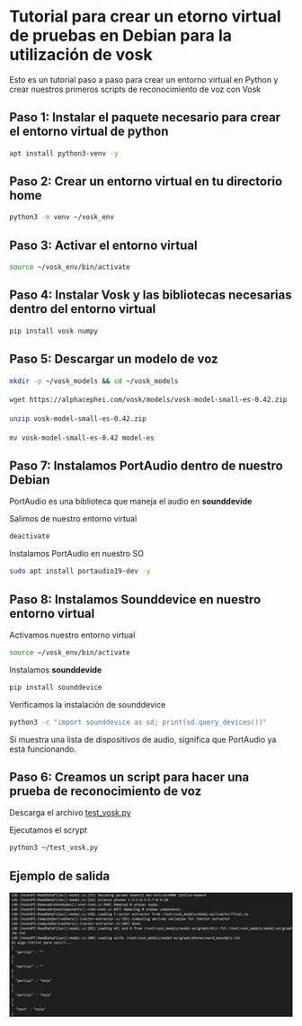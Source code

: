 # Tutorial para crear un etorno virtual de pruebas en Debian para la utilización de vosk 

Esto es un tutorial paso a paso para crear un entorno virtual en Python y crear nuestros primeros scripts de reconocimiento de voz con Vosk

## Paso 1: Instalar el paquete necesario para crear el entorno virtual de python

```bash
apt install python3-venv -y
```

## Paso 2: Crear un entorno virtual en tu directorio home

```bash
python3 -m venv ~/vosk_env
```

## Paso 3: Activar el entorno virtual

```bash
source ~/vosk_env/bin/activate
```

## Paso 4: Instalar Vosk y las bibliotecas necesarias dentro del entorno virtual

```bash
pip install vosk numpy
```

## Paso 5: Descargar un modelo de voz

```bash
mkdir -p ~/vosk_models && cd ~/vosk_models

wget https://alphacephei.com/vosk/models/vosk-model-small-es-0.42.zip

unzip vosk-model-small-es-0.42.zip

mv vosk-model-small-es-0.42 model-es
```

## Paso 7: Instalamos PortAudio dentro de nuestro Debian

PortAudio es una biblioteca que maneja el audio en **sounddevide**

Salimos de nuestro entorno virtual

```bash
deactivate
```

Instalamos PortAudio en nuestro SO

```bash
sudo apt install portaudio19-dev -y
```

## Paso 8: Instalamos Sounddevice en nuestro entorno virtual

Activamos nuestro entorno virtual

```bash
source ~/vosk_env/bin/activate
```

Instalamos **sounddevide**

```bash
pip install sounddevice
```

Verificamos la instalación de sounddevice

```bash
python3 -c "import sounddevice as sd; print(sd.query_devices())"
```

Si muestra una lista de dispositivos de audio, significa que PortAudio ya está funcionando.

## Paso 6: Creamos un script para hacer una prueba de reconocimiento de voz

Descarga el archivo [test_vosk.py](https://github.com/VeryBBoy/EcoEco-Accessible-OS/blob/main/Virtual%20environment%20Vosk/scripts/test_vosk.py)

Ejecutamos el scrypt

```bash
python3 ~/test_vosk.py
```

## Ejemplo de salida

![Salida test_vosk.py](../images/image_001.png)